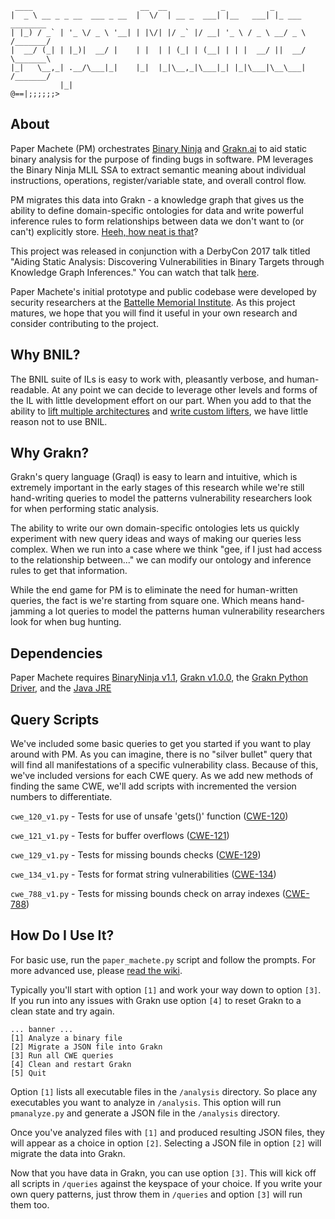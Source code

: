      ____                        __  __            _          _           
    |  _ \ __ _ _ __  ___ _ __  |  \/  | __ _  ___| |__   ___| |_ ___     ________
    | |_) / _` | '_ \/ _ \ '__| | |\/| |/ _` |/ __| '_ \ / _ \ __/ _ \   /_______/
    |  __/ (_| | |_)|  __/ |    | |  | | (_| | (__| | | |  __/ ||  __/   \_______\
    |_|   \__,_| .__/\___|_|    |_|  |_|\__,_|\___|_| |_|\___|\__\___|   /_______/
               |_|                                                      @==|;;;;;;>

## About
Paper Machete (PM) orchestrates [Binary Ninja](https://binary.ninja) and [Grakn.ai](https://grakn.ai) to aid static binary analysis for the purpose of finding bugs in software. PM leverages the Binary Ninja MLIL SSA to extract semantic meaning about individual instructions, operations, register/variable state, and overall control flow.

PM migrates this data into Grakn - a knowledge graph that gives us the ability to define domain-specific ontologies for data and write powerful inference rules to form relationships between data we don't want to (or can't) explicitly store. [Heeh, how neat is that](https://www.youtube.com/watch?v=Hm3JodBR-vs)?

This project was released in conjunction with a DerbyCon 2017 talk titled "Aiding Static Analysis: Discovering Vulnerabilities in Binary Targets through Knowledge Graph Inferences." You can watch that talk [here](http://www.irongeek.com/i.php?page=videos/derbycon7/t116-aiding-static-analysis-discovering-vulnerabilities-in-binary-targets-through-knowledge-graph-inferences-john-toterhi). 

Paper Machete's initial prototype and public codebase were developed by security researchers at the [Battelle Memorial Institute](https://www.battelle.org/government-offerings/national-security/cyber/mission-focused-tools). As this project matures, we hope that you will find it useful in your own research and consider contributing to the project.

## Why BNIL?
The BNIL suite of ILs is easy to work with, pleasantly verbose, and human-readable. At any point we can decide to leverage other levels and forms of the IL with little development effort on our part. When you add to that the ability to [lift multiple architectures](https://binary.ninja/faq/) and [write custom lifters](https://github.com/joshwatson/binaryninja-msp430), we have little reason not to use BNIL.

## Why Grakn?
Grakn's query language (Graql) is easy to learn and intuitive, which is extremely important in the early stages of this research while we're still hand-writing queries to model the patterns vulnerability researchers look for when performing static analysis. 

The ability to write our own domain-specific ontologies lets us quickly experiment with new query ideas and ways of making our queries less complex. When we run into a case where we think "gee, if I just had access to the relationship between..." we can modify our ontology and inference rules to get that information.

While the end game for PM is to eliminate the need for human-written queries, the fact is we're starting from square one. Which means hand-jamming a lot queries to model the patterns human vulnerability researchers look for when bug hunting.

## Dependencies
Paper Machete requires [BinaryNinja v1.1](https://binary.ninja), [Grakn v1.0.0](https://github.com/graknlabs/grakn/releases/tag/v1.0.0), the [Grakn Python Driver](http://github.com/graknlabs/grakn-python), and the [Java JRE](http://www.oracle.com/technetwork/java/javase/downloads/index.html)


## Query Scripts
We've included some basic queries to get you started if you want to play around with PM. As you can imagine, there is no "silver bullet" query that will find all manifestations of a specific vulnerability class. Because of this, we've included versions for each CWE query. As we add new methods of finding the same CWE, we'll add scripts with incremented the version numbers to differentiate. 

`cwe_120_v1.py` - Tests for use of unsafe 'gets()' function ([CWE-120](https://cwe.mitre.org/data/definitions/120.html))

`cwe_121_v1.py` - Tests for buffer overflows ([CWE-121](https://cwe.mitre.org/data/definitions/121.html))

`cwe_129_v1.py` - Tests for missing bounds checks ([CWE-129](https://cwe.mitre.org/data/definitions/129.html))

`cwe_134_v1.py` - Tests for format string vulnerabilities ([CWE-134](https://cwe.mitre.org/data/definitions/134.html))

`cwe_788_v1.py` - Tests for missing bounds check on array indexes ([CWE-788](https://cwe.mitre.org/data/definitions/788.html))

## How Do I Use It?

For basic use, run the `paper_machete.py` script and follow the prompts. For more advanced use, please [read the wiki](https://github.com/cetfor/PaperMachete/wiki).

Typically you'll start with option `[1]` and work your way down to option `[3]`. If you run into any issues with Grakn use option `[4]` to reset Grakn to a clean state and try again.
```
... banner ...
[1] Analyze a binary file
[2] Migrate a JSON file into Grakn
[3] Run all CWE queries
[4] Clean and restart Grakn
[5] Quit
```

Option `[1]` lists all executable files in the `/analysis` directory. So place any executables you want to analyze in `/analysis`. This option will run `pmanalyze.py` and generate a JSON file in the `/analysis` directory.

Once you've analyzed files with `[1]` and produced resulting JSON files, they will appear as a choice in option `[2]`. Selecting a JSON file in option `[2]` will migrate the data into Grakn.

Now that you have data in Grakn, you can use option `[3]`. This will kick off all scripts in `/queries` against the keyspace of your choice. If you write your own query patterns, just throw them in `/queries` and option `[3]` will run them too.
